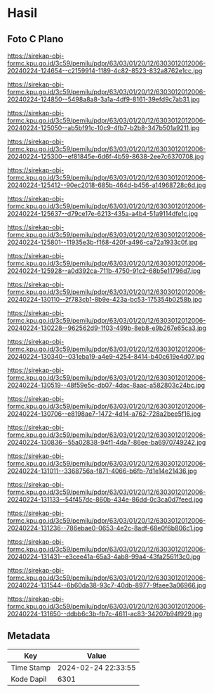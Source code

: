 # Hasil

## Foto C Plano

https://sirekap-obj-formc.kpu.go.id/3c59/pemilu/pdpr/63/03/01/20/12/6303012012006-20240224-124654--c2159914-1189-4c82-8523-832a8762e1cc.jpg

https://sirekap-obj-formc.kpu.go.id/3c59/pemilu/pdpr/63/03/01/20/12/6303012012006-20240224-124850--5498a8a8-3a1a-4df9-8161-39efd9c7ab31.jpg

https://sirekap-obj-formc.kpu.go.id/3c59/pemilu/pdpr/63/03/01/20/12/6303012012006-20240224-125050--ab5bf91c-10c9-4fb7-b2b8-347b501a9211.jpg

https://sirekap-obj-formc.kpu.go.id/3c59/pemilu/pdpr/63/03/01/20/12/6303012012006-20240224-125300--ef81845e-6d6f-4b59-8638-2ee7c6370708.jpg

https://sirekap-obj-formc.kpu.go.id/3c59/pemilu/pdpr/63/03/01/20/12/6303012012006-20240224-125412--90ec2018-685b-464d-b456-a14968728c6d.jpg

https://sirekap-obj-formc.kpu.go.id/3c59/pemilu/pdpr/63/03/01/20/12/6303012012006-20240224-125637--d79ce17e-6213-435a-a4b4-51a9114dfe1c.jpg

https://sirekap-obj-formc.kpu.go.id/3c59/pemilu/pdpr/63/03/01/20/12/6303012012006-20240224-125801--11935e3b-f168-420f-a496-ca72a1933c0f.jpg

https://sirekap-obj-formc.kpu.go.id/3c59/pemilu/pdpr/63/03/01/20/12/6303012012006-20240224-125928--a0d392ca-711b-4750-91c2-68b5e11796d7.jpg

https://sirekap-obj-formc.kpu.go.id/3c59/pemilu/pdpr/63/03/01/20/12/6303012012006-20240224-130110--2f783cb1-8b9e-423a-bc53-175354b0258b.jpg

https://sirekap-obj-formc.kpu.go.id/3c59/pemilu/pdpr/63/03/01/20/12/6303012012006-20240224-130228--962562d9-1f03-499b-8eb8-e9b267e65ca3.jpg

https://sirekap-obj-formc.kpu.go.id/3c59/pemilu/pdpr/63/03/01/20/12/6303012012006-20240224-130340--031eba19-a4e9-4254-8414-b40c619e4d07.jpg

https://sirekap-obj-formc.kpu.go.id/3c59/pemilu/pdpr/63/03/01/20/12/6303012012006-20240224-130519--48f59e5c-db07-4dac-8aac-a582803c24bc.jpg

https://sirekap-obj-formc.kpu.go.id/3c59/pemilu/pdpr/63/03/01/20/12/6303012012006-20240224-130706--e8198ae7-1472-4d14-a762-728a2bee5f16.jpg

https://sirekap-obj-formc.kpu.go.id/3c59/pemilu/pdpr/63/03/01/20/12/6303012012006-20240224-130836--55a02838-94f1-4da7-86ee-ba6970749242.jpg

https://sirekap-obj-formc.kpu.go.id/3c59/pemilu/pdpr/63/03/01/20/12/6303012012006-20240224-131011--3368756a-f871-4066-b6fb-7d1e14e21436.jpg

https://sirekap-obj-formc.kpu.go.id/3c59/pemilu/pdpr/63/03/01/20/12/6303012012006-20240224-131133--54f457dc-860b-434e-86dd-0c3ca0d7feed.jpg

https://sirekap-obj-formc.kpu.go.id/3c59/pemilu/pdpr/63/03/01/20/12/6303012012006-20240224-131236--786ebae0-0653-4e2c-8adf-68e0f6b806c1.jpg

https://sirekap-obj-formc.kpu.go.id/3c59/pemilu/pdpr/63/03/01/20/12/6303012012006-20240224-131431--e3cee41a-65a3-4ab8-99a4-43fa2561f3c0.jpg

https://sirekap-obj-formc.kpu.go.id/3c59/pemilu/pdpr/63/03/01/20/12/6303012012006-20240224-131544--6b60da38-93c7-40db-8977-9faee3a06966.jpg

https://sirekap-obj-formc.kpu.go.id/3c59/pemilu/pdpr/63/03/01/20/12/6303012012006-20240224-131650--ddbb6c3b-fb7c-4611-ac83-34207b94f929.jpg


## Metadata

| Key        | Value               |
| ---------- | ------------------- |
| Time Stamp | 2024-02-24 22:33:55 |
| Kode Dapil | 6301                |



